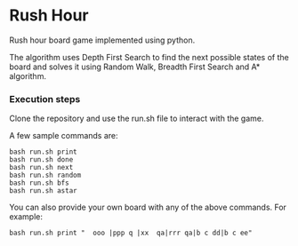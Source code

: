 # Rush Hour 

Rush hour board game implemented using python.

The algorithm uses Depth First Search to find the next possible states of the board and solves it using Random Walk, Breadth First Search and A* algorithm.

### Execution steps
Clone the repository and use the run.sh file to interact with the game.

A few sample commands are:

```
bash run.sh print
bash run.sh done
bash run.sh next
bash run.sh random
bash run.sh bfs
bash run.sh astar
```

You can also provide your own board with any of the above commands.
For example:

```
bash run.sh print "  ooo |ppp q |xx  qa|rrr qa|b c dd|b c ee"
```
